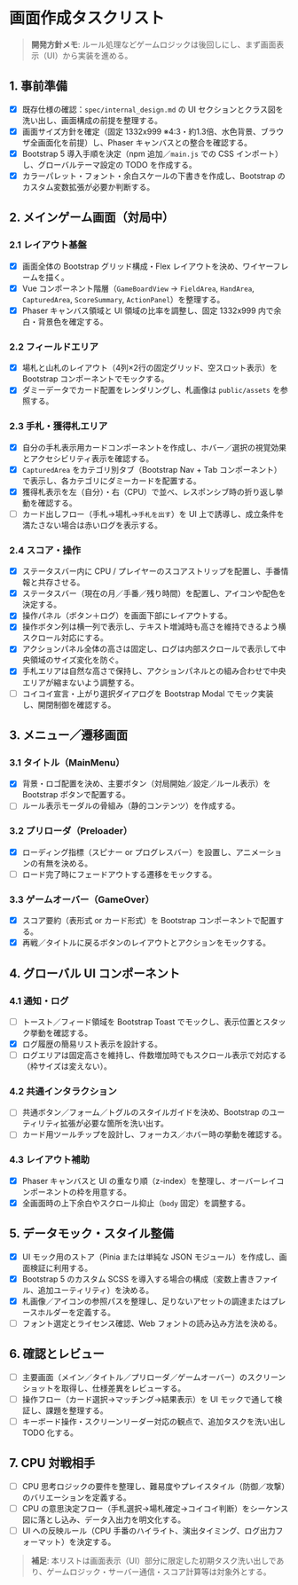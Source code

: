 # 画面作成タスクリスト

> **開発方針メモ**: ルール処理などゲームロジックは後回しにし、まず画面表示（UI）から実装を進める。

## 1. 事前準備
- [x] 既存仕様の確認：`spec/internal_design.md` の UI セクションとクラス図を洗い出し、画面構成の前提を整理する。
- [x] 画面サイズ方針を確定（固定 1332x999 ※4:3・約1.3倍、水色背景、ブラウザ全画面化を前提）し、Phaser キャンバスとの整合を確認する。
- [x] Bootstrap 5 導入手順を決定（npm 追加／`main.js` での CSS インポート）し、グローバルテーマ設定の TODO を作成する。
- [x] カラーパレット・フォント・余白スケールの下書きを作成し、Bootstrap のカスタム変数拡張が必要か判断する。

## 2. メインゲーム画面（対局中）
### 2.1 レイアウト基盤
- [x] 画面全体の Bootstrap グリッド構成・Flex レイアウトを決め、ワイヤーフレームを描く。
- [x] Vue コンポーネント階層（`GameBoardView` → `FieldArea`, `HandArea`, `CapturedArea`, `ScoreSummary`, `ActionPanel`）を整理する。
- [x] Phaser キャンバス領域と UI 領域の比率を調整し、固定 1332x999 内で余白・背景色を確定する。

### 2.2 フィールドエリア
- [x] 場札と山札のレイアウト（4列×2行の固定グリッド、空スロット表示）を Bootstrap コンポーネントでモックする。
- [x] ダミーデータでカード配置をレンダリングし、札画像は `public/assets` を参照する。

### 2.3 手札・獲得札エリア
- [x] 自分の手札表示用カードコンポーネントを作成し、ホバー／選択の視覚効果とアクセシビリティ表示を確認する。
- [x] `CapturedArea` をカテゴリ別タブ（Bootstrap Nav + Tab コンポーネント）で表示し、各カテゴリにダミーカードを配置する。
- [x] 獲得札表示を左（自分）・右（CPU）で並べ、レスポンシブ時の折り返し挙動を確認する。
- [ ] カード出しフロー（手札→場札→`手札を出す`）を UI 上で誘導し、成立条件を満たさない場合は赤いログを表示する。

### 2.4 スコア・操作
- [x] ステータスバー内に CPU / プレイヤーのスコアストリップを配置し、手番情報と共存させる。
- [x] ステータスバー（現在の月／手番／残り時間）を配置し、アイコンや配色を決定する。
- [x] 操作パネル（ボタン＋ログ）を画面下部にレイアウトする。
- [x] 操作ボタン列は横一列で表示し、テキスト増減時も高さを維持できるよう横スクロール対応にする。
- [x] アクションパネル全体の高さは固定し、ログは内部スクロールで表示して中央領域のサイズ変化を防ぐ。
- [x] 手札エリアは自然な高さで保持し、アクションパネルとの組み合わせで中央エリアが縮まないよう調整する。
- [ ] コイコイ宣言・上がり選択ダイアログを Bootstrap Modal でモック実装し、開閉制御を確認する。

## 3. メニュー／遷移画面
### 3.1 タイトル（MainMenu）
- [x] 背景・ロゴ配置を決め、主要ボタン（対局開始／設定／ルール表示）を Bootstrap ボタンで配置する。
- [ ] ルール表示モーダルの骨組み（静的コンテンツ）を作成する。

### 3.2 プリローダ（Preloader）
- [x] ローディング指標（スピナー or プログレスバー）を設置し、アニメーションの有無を決める。
- [ ] ロード完了時にフェードアウトする遷移をモックする。

### 3.3 ゲームオーバー（GameOver）
- [x] スコア要約（表形式 or カード形式）を Bootstrap コンポーネントで配置する。
- [x] 再戦／タイトルに戻るボタンのレイアウトとアクションをモックする。

## 4. グローバル UI コンポーネント
### 4.1 通知・ログ
- [ ] トースト／フィード領域を Bootstrap Toast でモックし、表示位置とスタック挙動を確認する。
- [x] ログ履歴の簡易リスト表示を設計する。
- [ ] ログエリアは固定高さを維持し、件数増加時でもスクロール表示で対応する（枠サイズは変えない）。

### 4.2 共通インタラクション
- [ ] 共通ボタン／フォーム／トグルのスタイルガイドを決め、Bootstrap のユーティリティ拡張が必要な箇所を洗い出す。
- [ ] カード用ツールチップを設計し、フォーカス／ホバー時の挙動を確認する。

### 4.3 レイアウト補助
- [x] Phaser キャンバスと UI の重なり順（z-index）を整理し、オーバーレイコンポーネントの枠を用意する。
- [x] 全画面時の上下余白やスクロール抑止（`body` 固定）を調整する。

## 5. データモック・スタイル整備
- [x] UI モック用のストア（Pinia または単純な JSON モジュール）を作成し、画面検証に利用する。
- [x] Bootstrap 5 のカスタム SCSS を導入する場合の構成（変数上書きファイル、追加ユーティリティ）を決める。
- [x] 札画像／アイコンの参照パスを整理し、足りないアセットの調達またはプレースホルダーを定義する。
- [ ] フォント選定とライセンス確認、Web フォントの読み込み方法を決める。

## 6. 確認とレビュー
- [ ] 主要画面（メイン／タイトル／プリローダ／ゲームオーバー）のスクリーンショットを取得し、仕様差異をレビューする。
- [ ] 操作フロー（カード選択→マッチング→結果表示）を UI モックで通して検証し、課題を整理する。
- [ ] キーボード操作・スクリーンリーダー対応の観点で、追加タスクを洗い出し TODO 化する。

## 7. CPU 対戦相手
- [ ] CPU 思考ロジックの要件を整理し、難易度やプレイスタイル（防御／攻撃）のバリエーションを定義する。
- [ ] CPU の意思決定フロー（手札選択→場札確定→コイコイ判断）をシーケンス図に落とし込み、データ入出力を明文化する。
- [ ] UI への反映ルール（CPU 手番のハイライト、演出タイミング、ログ出力フォーマット）を決定する。

> **補足**: 本リストは画面表示（UI）部分に限定した初期タスク洗い出しであり、ゲームロジック・サーバー通信・スコア計算等は対象外とする。
